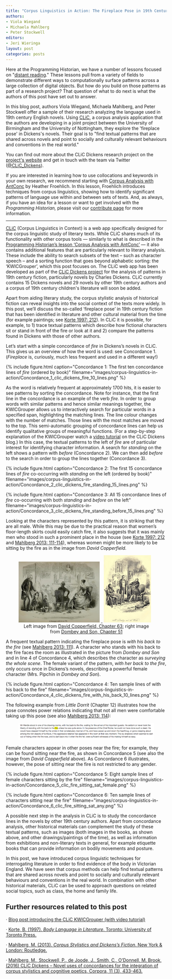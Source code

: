 ```yaml
---
title: "Corpus Linguistics in Action: The Fireplace Pose in 19th Century Fiction"
authors:
- Viola Wiegand
- Michaela Mahlberg
- Peter Stockwell
editors:
- Jeri Wieringa
layout: post
categories: posts
---
```


Here at the Programming Historian, we have a number of lessons focused on "[distant reading](https://programminghistorian.org/lessons/?topic=distant-reading)." These lessons pull from a variety of fields to demonstrate different ways to computationally surface patterns across a large collection of digital objects. But how do you build on those patterns as part of a research project? That question of what to do next is what the authors of this post have set out to answer. 

In this blog post, authors Viola Wiegand, Michaela Mahlberg, and Peter Stockwell offer a sample of their research analyzing the language used in 19th century English novels. Using [CLiC](http://clic.bham.ac.uk/), a corpus analysis application that the authors are developing in a joint project between the University of Birmingham and the University of Nottingham, they explore the 'fireplace pose' in Dickens's novels. Their goal is to "find textual patterns that are shared across novels and point to socially and culturally relevant behaviours and conventions in the real world." 

You can find out more about the CLiC Dickens research project on the [project's website](http://www.birmingham.ac.uk/schools/edacs/departments/englishlanguage/research/projects/clic/index.aspx) and get in touch with the team via Twitter ([@CLiC_Dickens](https://twitter.com/CLiC_Dickens/)). 

If you are interested in learning how to use collocations and keywords in your own research, we recommend starting with [Corpus Analysis with AntConc](https://programminghistorian.org/lessons/corpus-analysis-with-antconc) by Heather Froehlich. In this lesson, Froehlich introduces techniques from corpus linguistics, showing how to identify significant patterns of language use within and between sets of texts. And, as always, if you have an idea for a lesson or want to get involved with the *Programming Historian,* please visit our [contribute page](https://programminghistorian.org/contribute) for more information.

---

[CLiC](http://clic.bham.ac.uk) (Corpus Linguistics in Context) is a web app specifically designed for the corpus linguistic study of literary texts. While CLiC shares much of its functionality with other corpus tools — similarly to what is described in the [Programming Historian’s lesson ‘Corpus Analysis with AntConc’](http://programminghistorian.org/lessons/corpus-analysis-with-antconc) — it also contains additional features that are particularly relevant to literary analysis. These include the ability to search subsets of the text – such as character speech – and a sorting function that goes beyond alphabetic sorting: the ‘KWICGrouper’, which this post focuses on. The CLiC web app has been developed as part of the [CLiC Dickens project](http://www.birmingham.ac.uk/schools/edacs/departments/englishlanguage/research/projects/clic/index.aspx) for the analysis of patterns in 19th century fiction, particularly novels by Charles Dickens. CLiC currently contains 15 Dickens novels and 29 novels by other 19th century authors and a corpus of 19th century children's literature will soon be added.

Apart from aiding literary study, the corpus stylistic analysis of historical fiction can reveal insights into the social context of the texts more widely. In this post, we’ll discuss the so-called ‘fireplace pose’ in 19th century fiction that has been identified in literature and other cultural material from the time (for example paintings; see [Korte 1997: 212](https://books.google.co.uk/books?id=o9o4gLzrRPEC&lpg=PP1&pg=PA212#v=onepage&q&f=false)). In CLiC it is possible, for example, to 1) trace textual patterns which describe how fictional characters sit or stand in front of the fire or look at it and 2) compare the patterns found in Dickens with those of other authors.

Let’s start with a simple concordance of *fire* in Dickens’s novels in CLiC. This gives us an overview of how the word is used: see Concordance 1\. (*Fireplace* is, curiously, much less frequent and used in a different way!)

{% include figure.html caption="Concordance 1: The first ten concordance lines of <em>fire</em> (ordered by book)" filename="images/corpus-linguistics-in-action/Concordance_1_clic_dickens_fire_10_lines.png" %}

As the word is relatively frequent at approximately 1700 hits, it is easier to see patterns by sorting the concordance. Note for instance, that the first line in the concordance is an example of the verb *fire.* In order to group words with similar patterns and hence similar meanings together, the KWICGrouper allows us to interactively search for particular words in a specified span, highlighting the matching lines. The line colour changes with the number of matches. Those lines with the most matches are moved to the top. This semi-automatic grouping of concordance lines can help us identify qualitative groups of meaningful functions. (For a step-by-step explanation of the KWICGrouper watch a [video tutorial](https://blog.bham.ac.uk/clic-dickens/2017/06/22/video-introducing-the-clic-kwicgrouper-function-to-group-concordance-lines/) on the CLiC Dickens blog.) In this case, the textual patterns to the left of *fire* are of particular interest for identifying character information. A search for *standing* on the left shows a pattern with *before* (Concordance 2). We can then add *before* to the search in order to group the lines together (Concordance 3).

{% include figure.html caption="Concordance 2: The first 15 concordance lines of <em>fire</em> co-occurring with <em>standing</em> on the left (ordered by book)" filename="images/corpus-linguistics-in-action/Concordance_2_clic_dickens_fire_standing_15_lines.png" %}

{% include figure.html caption="Concordance 3: All 15 concordance lines of <em>fire</em> co-occurring with both <em>standing</em> and <em>before</em> on the left" filename="images/corpus-linguistics-in-action/Concordance_3_clic_dickens_fire_standing_before_15_lines.png" %}

Looking at the characters represented by this pattern, it is striking that they are all male. While this may be due to the practical reason that women’s floor-length skirts could easily catch fire, it also suggests that it was mainly men who stood in such a prominent place in the house (see [Korte 1997: 212](https://books.google.co.uk/books?id=o9o4gLzrRPEC&lpg=PP1&pg=PA212#v=onepage&q&f=false) and [Mahlberg 2013: 111-114](https://books.google.co.uk/books?id=v98rcxoYUbYC&lpg=PP1&dq=mahlberg%20corpus%20stylistics&pg=PA111#v=onepage&q&f=false)), whereas women might be more likely to be sitting by the fire as in the image from *David Copperfield.*

<figure>
    <a href="/images/corpus-linguistics-in-action/Image_2_David_Copperfield_fireplace.jpg">
        <img src="/images/corpus-linguistics-in-action/Image_2_David_Copperfield_fireplace.jpg" style="margin-right:1%; max-width:60%;" />
    </a>
    <a href="/images/corpus-linguistics-in-action/Image_1_mr_dombey_and_the_world.jpg">
        <img src="/images/corpus-linguistics-in-action/Image_1_mr_dombey_and_the_world.jpg"  style="margin-left:1%; max-height:360px; max-width:35%;"/>
    </a>

<figcaption style="text-align:center">
Left image from <a href="http://www.gutenberg.org/ebooks/766">David Copperfield, Chapter 63</a>; right image from <a href="http://www.gutenberg.org/ebooks/821">Dombey and Son, Chapter 51</a>
</figcaption>
</figure>

A frequent textual pattern indicating the fireplace pose is *with his back to the fire* (see [Mahlberg 2013: 111](https://books.google.co.uk/books?id=v98rcxoYUbYC&lpg=PP1&dq=mahlberg%20corpus%20stylistics&pg=PA111#v=onepage&q&f=false)). A character who stands with his back to the fire faces the room as illustrated in the picture from *Dombey and Son* and in line 4 of Concordance 4, which describes the character as *surveying the whole scene*. The female variant of the pattern, *with her back to the fire*, only occurs once in Dickens’s novels, describing a powerful female character (Mrs. Pipchin in *Dombey and Son*).

{% include figure.html caption="Concordance 4: Ten sample lines of with his back to the fire" filename="images/corpus-linguistics-in-action/Concordance_4_clic_dickens_fire_with_his_back_10_lines.png" %}

The following example from *Little Dorrit* (Chapter 12) illustrates how the pose connotes power relations indicating that not all men were comfortable taking up this pose (see also [Mahlberg 2013: 114](https://books.google.co.uk/books?id=v98rcxoYUbYC&lpg=PP1&dq=mahlberg%20corpus%20stylistics&pg=PA114#v=onepage&q&f=false)):

<figure>
    <a href="/images/corpus-linguistics-in-action/quotation.png">
        <img src="/images/corpus-linguistics-in-action/quotation.png" 
        alt="Mr Merdie stood in one of his drawing-rooms, with his back to the fire, waiting for the arrival of his important guests. He seldom or never took the liberty of standing with his back to the fire unless he was quite alone. In the presence of the Chief Butler, he could not have done such a deed. He would have clasped himself by the wrists in that constabulary manner of his, and have paced up and down the hearthrug, or gone creeping about among the rich objects of furniture, if his oppressive retainer had appeared in the room at that very moment. The sly shadows which seemed to dart out of hiding when the fire rose, and to dart back into it when the fire fell, were sufficient witness of his making himself so easy."/>
    </a>
</figure>

Female characters appear in other poses near the fire; for example, they can be found sitting near the fire, as shown in Concordance 5 (see also the image from *David Copperfield* above). As Concordance 6 illustrates, however, the pose of sitting near the fire is not restricted to any gender.

{% include figure.html caption="Concordance 5: Eight sample lines of female characters sitting by the fire" filename="images/corpus-linguistics-in-action/Concordance_5_clic_fire_sitting_sat_female.png" %}

{% include figure.html caption="Concordance 6: Ten sample lines of characters sitting near the fire" filename="images/corpus-linguistics-in-action/Concordance_6_clic_fire_sitting_sat_any.png" %}

A possible next step in the analysis in CLiC is to study the concordance lines in the novels by other 19th century authors. Apart from concordance analysis, other historical materials can complement the study of these textual patterns, such as images (both images in the books, as shown above, and other drawings/paintings of the time), as well as information from exhibitions and non-literary texts in general, for example etiquette books that can provide information on bodily movements and posture.

In this post, we have introduced corpus linguistic techniques for interrogating literature in order to find evidence of the body in Victorian England. We have seen that corpus methods can help find textual patterns that are shared across novels and point to socially and culturally relevant behaviours and conventions in the real world. In combination with other historical materials, CLiC can be used to approach questions on related social topics, such as class, the home and family life.


## Further resources related to this post

· [Blog post introducing the CLiC KWICGrouper (with video tutorial)](https://blog.bham.ac.uk/clic-dickens/2017/06/22/video-introducing-the-clic-kwicgrouper-function-to-group-concordance-lines/)

· [Korte, B. (1997). *Body Language in Literature*. Toronto: University of Toronto Press.](https://books.google.co.uk/books?id=o9o4gLzrRPEC&lpg=PP1&pg=PP1#v=onepage&q&f=false)

· [Mahlberg, M. (2013). *Corpus Stylistics and Dickens’s Fiction*. New York & London: Routledge.](https://books.google.co.uk/books?id=v98rcxoYUbYC&lpg=PP1&pg=PP1#v=onepage&q&f=false)

· [Mahlberg, M., Stockwell, P., de Joode, J., Smith, C., O’Donnell, M. Brook, (2016) CLiC Dickens – Novel uses of concordances for the integration of corpus stylistics and cognitive poetics, Corpora, 11 (3), 433-463.](http://www.euppublishing.com/doi/full/10.3366/cor.2016.0102)